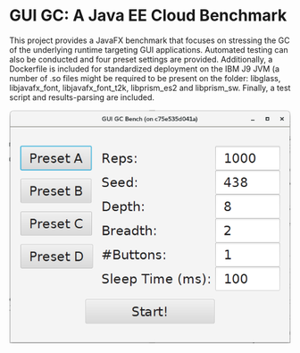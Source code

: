 # GUI GC: A Java EE Cloud Benchmark

This project provides a JavaFX benchmark that focuses on stressing the GC of the underlying runtime targeting GUI applications. Automated testing can also be conducted and four preset settings are provided. Additionally, a Dockerfile is included for standardized deployment on the IBM J9 JVM (a number of .so files might be required to be present on the folder: libglass, libjavafx_font, libjavafx_font_t2k, libprism_es2 and libprism_sw. Finally, a test script and results-parsing are included.

![Main image](Screenshot.png?raw=true)